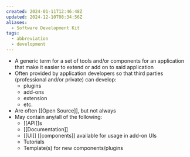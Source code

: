 ```yaml
---
created: 2024-01-11T12:46:48Z
updated: 2024-12-10T08:34:56Z
aliases:
  - Software Development Kit
tags:
  - abbreviation
  - development
---
```

- A generic term for a set of tools and/or components for an application that make it easier to extend or add on to said application
- Often provided by application developers so that third parties (professional and/or private) can develop:
	- plugins
	- add-ons
	- extension
	- etc.
- Are often [[Open Source]], but not always
- May contain any/all of the following:
	- [[API]]s
	- [[Documentation]]
	- [[UI]] [[components]] available for usage in add-on UIs
	- Tutorials
	- Template(s) for new components/plugins